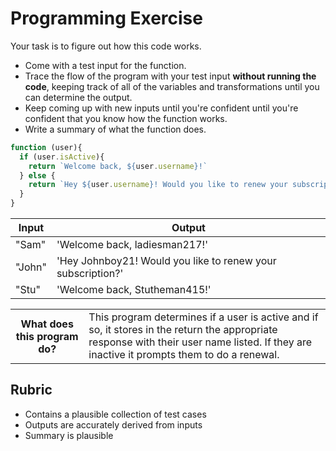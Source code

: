 # Programming Exercise

Your task is to figure out how this code works.

* Come with a test input for the function.
* Trace the flow of the program with your test input **without running the code**, keeping track of all of the variables and transformations until you can determine the output.
* Keep coming up with new inputs until you're confident until you're confident that you know how the function works.
* Write a summary of what the function does.

```js
function (user){
  if (user.isActive){
    return `Welcome back, ${user.username}!`
  } else {
    return `Hey ${user.username}! Would you like to renew your subscription?`
  }
}
```

| Input  | Output                                                      |
| ------ | ------------------------------------------------------------|
| "Sam"  | 'Welcome back, ladiesman217!'                               |
| "John" | 'Hey Johnboy21! Would you like to renew your subscription?' |
| "Stu"  | 'Welcome back, Stutheman415!'                               |

<table>
  <tr>
    <th>What does this program do?</th>
    <td>This program determines if a user is active and if so, it stores in the return the appropriate response with their user name listed. If they are inactive it prompts them to do a renewal.</td>
  </tr>
</table>

## Rubric

* Contains a plausible collection of test cases
* Outputs are accurately derived from inputs
* Summary is plausible
